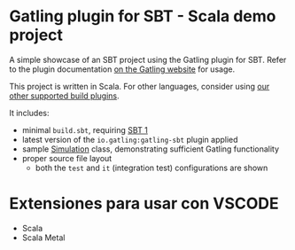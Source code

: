 Gatling plugin for SBT - Scala demo project
===========================================

A simple showcase of an SBT project using the Gatling plugin for SBT. Refer to the plugin documentation
[on the Gatling website](https://gatling.io/docs/current/extensions/sbt_plugin/) for usage.

This project is written in Scala. For other languages, consider using
[our other supported build plugins](https://gatling.io/docs/gatling/reference/current/extensions/).

It includes:

* minimal `build.sbt`, requiring [SBT 1](https://www.scala-sbt.org/download.html)
* latest version of the `io.gatling:gatling-sbt` plugin applied
* sample [Simulation](https://gatling.io/docs/gatling/reference/current/general/concepts/#simulation) class,
  demonstrating sufficient Gatling functionality
* proper source file layout
  * both the `test` and `it` (integration test) configurations are shown

# Extensiones para usar con VSCODE

- Scala
- Scala Metal
